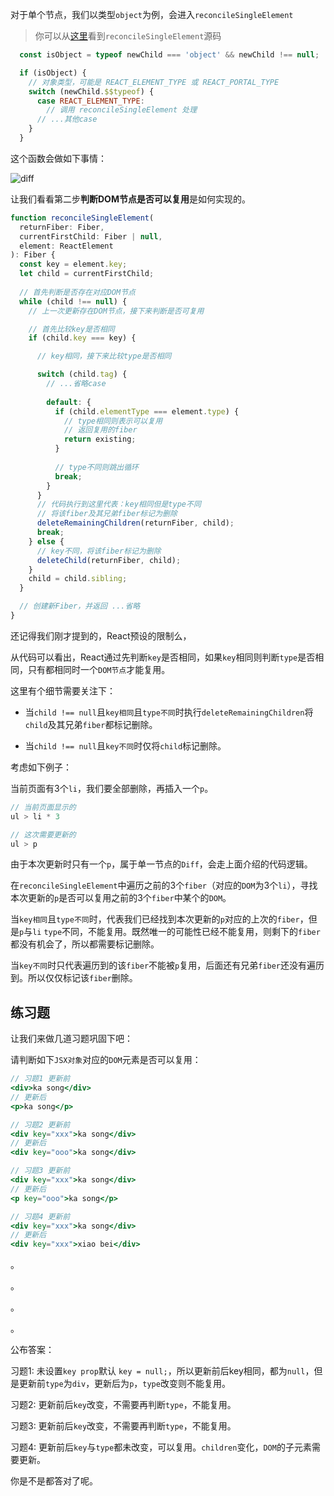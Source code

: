 对于单个节点，我们以类型`object`为例，会进入`reconcileSingleElement`

> 你可以从[这里](https://github.com/facebook/react/blob/master/packages/react-reconciler/src/ReactChildFiber.new.js#L1133)看到`reconcileSingleElement`源码

```javascript
  const isObject = typeof newChild === 'object' && newChild !== null;

  if (isObject) {
    // 对象类型，可能是 REACT_ELEMENT_TYPE 或 REACT_PORTAL_TYPE
    switch (newChild.$$typeof) {
      case REACT_ELEMENT_TYPE:
        // 调用 reconcileSingleElement 处理
      // ...其他case
    }
  }
```
这个函数会做如下事情：

<img :src="$withBase('/img/diff.png')" alt="diff">

让我们看看第二步**判断DOM节点是否可以复用**是如何实现的。

```javascript
function reconcileSingleElement(
  returnFiber: Fiber,
  currentFirstChild: Fiber | null,
  element: ReactElement
): Fiber {
  const key = element.key;
  let child = currentFirstChild;
  
  // 首先判断是否存在对应DOM节点
  while (child !== null) {
    // 上一次更新存在DOM节点，接下来判断是否可复用

    // 首先比较key是否相同
    if (child.key === key) {

      // key相同，接下来比较type是否相同

      switch (child.tag) {
        // ...省略case
        
        default: {
          if (child.elementType === element.type) {
            // type相同则表示可以复用
            // 返回复用的fiber
            return existing;
          }
          
          // type不同则跳出循环
          break;
        }
      }
      // 代码执行到这里代表：key相同但是type不同
      // 将该fiber及其兄弟fiber标记为删除
      deleteRemainingChildren(returnFiber, child);
      break;
    } else {
      // key不同，将该fiber标记为删除
      deleteChild(returnFiber, child);
    }
    child = child.sibling;
  }

  // 创建新Fiber，并返回 ...省略
}
```

还记得我们刚才提到的，React预设的限制么，

从代码可以看出，React通过先判断`key`是否相同，如果`key`相同则判断`type`是否相同，只有都相同时一个`DOM节点`才能复用。

这里有个细节需要关注下：

- 当`child !== null`且`key相同`且`type不同`时执行`deleteRemainingChildren`将`child`及其兄弟`fiber`都标记删除。

- 当`child !== null`且`key不同`时仅将`child`标记删除。

考虑如下例子：

当前页面有3个`li`，我们要全部删除，再插入一个`p`。

```js
// 当前页面显示的
ul > li * 3

// 这次需要更新的
ul > p
```

由于本次更新时只有一个`p`，属于单一节点的`Diff`，会走上面介绍的代码逻辑。

在`reconcileSingleElement`中遍历之前的3个`fiber`（对应的`DOM`为3个`li`），寻找本次更新的`p`是否可以复用之前的3个`fiber`中某个的`DOM`。

当`key相同`且`type不同`时，代表我们已经找到本次更新的`p`对应的上次的`fiber`，但是`p`与`li` `type`不同，不能复用。既然唯一的可能性已经不能复用，则剩下的`fiber`都没有机会了，所以都需要标记删除。

当`key不同`时只代表遍历到的该`fiber`不能被`p`复用，后面还有兄弟`fiber`还没有遍历到。所以仅仅标记该`fiber`删除。


## 练习题
让我们来做几道习题巩固下吧：

请判断如下`JSX对象`对应的`DOM`元素是否可以复用：

```jsx
// 习题1 更新前
<div>ka song</div>
// 更新后
<p>ka song</p>

// 习题2 更新前
<div key="xxx">ka song</div>
// 更新后
<div key="ooo">ka song</div>

// 习题3 更新前
<div key="xxx">ka song</div>
// 更新后
<p key="ooo">ka song</p>

// 习题4 更新前
<div key="xxx">ka song</div>
// 更新后
<div key="xxx">xiao bei</div>

```

。

。

。

。

公布答案：

习题1: 未设置`key prop`默认 `key = null;`，所以更新前后key相同，都为`null`，但是更新前`type`为`div`，更新后为`p`，`type`改变则不能复用。

习题2: 更新前后`key`改变，不需要再判断`type`，不能复用。

习题3: 更新前后`key`改变，不需要再判断`type`，不能复用。

习题4: 更新前后`key`与`type`都未改变，可以复用。`children`变化，`DOM`的子元素需要更新。

你是不是都答对了呢。